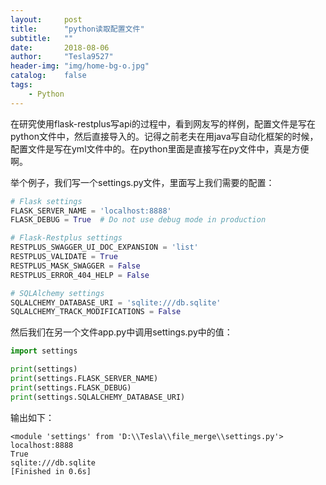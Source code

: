 ```yaml
---
layout:     post
title:      "python读取配置文件"
subtitle:   ""
date:       2018-08-06
author:     "Tesla9527"
header-img: "img/home-bg-o.jpg"
catalog:    false
tags:
    - Python
---
```


在研究使用flask-restplus写api的过程中，看到网友写的样例，配置文件是写在python文件中，然后直接导入的。记得之前老夫在用java写自动化框架的时候，配置文件是写在yml文件中的。在python里面是直接写在py文件中，真是方便啊。

举个例子，我们写一个settings.py文件，里面写上我们需要的配置：
```python
# Flask settings
FLASK_SERVER_NAME = 'localhost:8888'
FLASK_DEBUG = True  # Do not use debug mode in production

# Flask-Restplus settings
RESTPLUS_SWAGGER_UI_DOC_EXPANSION = 'list'
RESTPLUS_VALIDATE = True
RESTPLUS_MASK_SWAGGER = False
RESTPLUS_ERROR_404_HELP = False

# SQLAlchemy settings
SQLALCHEMY_DATABASE_URI = 'sqlite:///db.sqlite'
SQLALCHEMY_TRACK_MODIFICATIONS = False
```

然后我们在另一个文件app.py中调用settings.py中的值：
```python
import settings

print(settings)
print(settings.FLASK_SERVER_NAME)
print(settings.FLASK_DEBUG)
print(settings.SQLALCHEMY_DATABASE_URI)
```

输出如下：
```
<module 'settings' from 'D:\\Tesla\\file_merge\\settings.py'>
localhost:8888
True
sqlite:///db.sqlite
[Finished in 0.6s]
```
